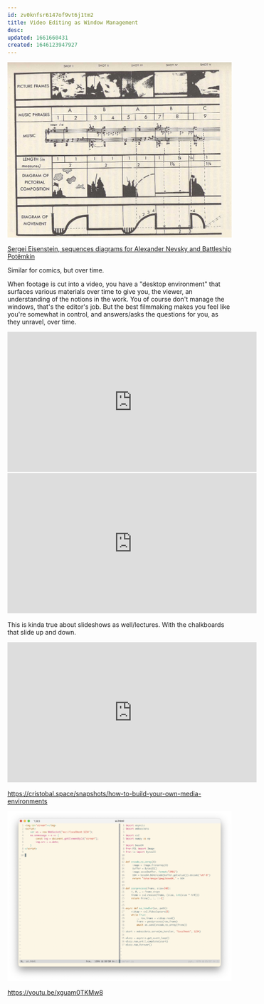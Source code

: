 ```yaml
---
id: zv0knfsr6147of9vt6j1tm2
title: Video Editing as Window Management
desc: 
updated: 1661660431
created: 1646123947927
---
```


![](/assets/images/2022-03-01-00-45-01.png)

[Sergei Eisenstein, sequences diagrams for Alexander Nevsky and Battleship Potëmkin](https://socks-studio.com/2011/04/21/sergei-eisenstein-sequences-diagrams-for-alexander-nevsky-and-battleship-potemkin/)

Similar for comics, but over time.

When footage is cut into a video, you have a "desktop environment" that surfaces various materials over time to give you, the viewer, an understanding of the notions in the work. You of course don't manage the windows, that's the editor's job. But the best filmmaking makes you feel like you're somewhat in control, and answers/asks the questions for you, as they unravel, over time.

<iframe width="560" height="315" src="https://www.youtube.com/embed/6tw_JVz_IEc?start=156" title="YouTube video player" frameborder="0" allow="accelerometer; autoplay; clipboard-write; encrypted-media; gyroscope; picture-in-picture" allowfullscreen></iframe>

<iframe width="560" height="315" src="https://www.youtube.com/embed/34oI0yd5YUc?start=266" title="YouTube video player" frameborder="0" allow="accelerometer; autoplay; clipboard-write; encrypted-media; gyroscope; picture-in-picture" allowfullscreen></iframe>

This is kinda true about slideshows as well/lectures. With the chalkboards that slide up and down.

<iframe width="560" height="315" src="https://www.youtube.com/embed/l1BCv3qqW4A?start=1140" title="YouTube video player" frameborder="0" allow="accelerometer; autoplay; clipboard-write; encrypted-media; gyroscope; picture-in-picture" allowfullscreen></iframe>

https://cristobal.space/snapshots/how-to-build-your-own-media-environments

![](/assets/images/2022-08-18-13-10-48.png)

https://youtu.be/xguam0TKMw8
